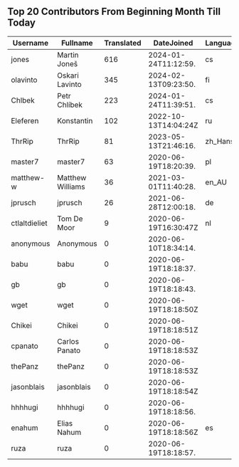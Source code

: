 ## Top 20 Contributors From Beginning Month Till Today ##
|Username|Fullname|Translated|DateJoined|Language|
|--------|--------|----------|----------|-------|
|jones|Martin Joneš|616|2024-01-24T11:12:59.|cs|
|olavinto|Oskari Lavinto|345|2024-02-13T09:23:50.|fi|
|Chlbek|Petr Chlíbek|223|2024-01-24T11:39:51.|cs|
|Eleferen|Konstantin|102|2022-10-13T14:04:24Z|ru|
|ThrRip|ThrRip|81|2023-05-13T21:46:16.|zh_Hans|
|master7|master7|63|2020-06-19T18:20:39.|pl|
|matthew-w|Matthew Williams|36|2021-03-01T11:40:28.|en_AU|
|jprusch|jprusch|26|2021-06-28T12:00:18.|de|
|ctlaltdieliet|Tom De Moor|9|2020-06-19T16:30:47Z|nl|
|anonymous|Anonymous|0|2020-06-10T18:34:14.||
|babu|babu|0|2020-06-19T18:18:37.||
|gb|gb|0|2020-06-19T18:18:43.||
|wget|wget|0|2020-06-19T18:18:50Z||
|Chikei|Chikei|0|2020-06-19T18:18:51Z||
|cpanato|Carlos Panato|0|2020-06-19T18:18:53Z||
|thePanz|thePanz|0|2020-06-19T18:18:53Z||
|jasonblais|jasonblais|0|2020-06-19T18:18:54Z||
|hhhhugi|hhhhugi|0|2020-06-19T18:18:56.||
|enahum|Elias  Nahum|0|2020-06-19T18:18:56Z|es|
|ruza|ruza|0|2020-06-19T18:18:57.||
